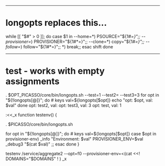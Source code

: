 ----------
# longopts replaces this...

while [[ "$#" > 0 ]]; do
  case $1 in
    --home=*) PSOURCE="${1#*=}";;
    --provisioner=*) PROVISIONER="${1#*=}";;
    --clone=*) copy="${1#*=}";;
    --follow=*) follow="${1#*=}";;
    *) break;;
  esac
shift
done

----------
# test - works with empty assignments
. $OPT_PICASSO/core/bin/longopts.sh --test=1 --test2= --test3=3
for opt in "${!longopts[@]}"; do  # keys
val=${longopts[$opt]}
echo "opt: $opt, val: $val"
done
  opt: test2, val:
  opt: test3, val: 3
  opt: test, val: 1


:<<\_x
function testenv() {

. $PICASSO/core/bin/longopts.sh

for opt in "${!longopts[@]}"; do  # keys
val=${longopts[$opt]}
case $opt in
provisioner-env)
_info "Environment: $val"
PROVISIONER_ENV=$val
_debug3 "$(cat $val)"
;;
esac
done
}

testenv /service/aggregate2 --opt=f0 --provisioner-env=<(cat <<!
DOMAINS="$DOMAINS"
!
)
_x
